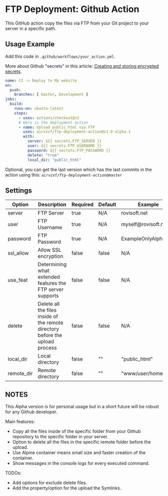# FTP Deployment: Github Action

This GitHub action copy the files via FTP from your Git project to your server in a specific path.


## Usage Example

Add this code in `.github/workflows/your_action.yml`.

More about Github "secrets" in this article:
[Creating and storing encrypted secrets][1].

```yaml
name: CI -> Deploy to My website
on:
  push:
    branches: [ master, Development ]
jobs:
  build:
    runs-on: ubuntu-latest
    steps:
      - uses: actions/checkout@v2
      # Here is the deployment action
      - name: Upload public_html via FTP
        uses: airvzxf/ftp-deployment-action@v1.0-alpha.1
        with:
          server: ${{ secrets.FTP_SERVER }}
          user: ${{ secrets.FTP_USERNAME }}
          password: ${{ secrets.FTP_PASSWORD }}
          delete: "true"
          local_dir: "public_html"
```

Optional, you can get the last version which has the last commits in the action using this:
`airvzxf/ftp-deployment-action@master`


## Settings

Option | Description | Required | Default | Example
---    | ---         | ---      | ---     | ---
server | FTP Server | true | N/A | rovisoft.net
user | FTP Username | true | N/A | myself&#64;rovisoft.net
password | FTP Password | true | N/A | ExampleOnlyAlphabets
ssl_allow | Allow SSL encryption | false | false | N/A
use_feat | Determining what extended features the FTP server supports | false | false | N/A
delete | Delete all the files inside of the remote directory before the upload process | false | false | N/A
local_dir | Local directory | false | "" | "public_html"
remote_dir | Remote directory | false | "" | "www/user/home"


## NOTES
This Alpha version is for personal usage but in a short future will be robust for any Github developer.

Main features:
- Copy all the files inside of the specific folder from your Github repository to the specific folder in your server.
- Option to delete all the files in the specific remote folder before the upload.
- Use Alpine container means small size and faster creation of the container.
- Show messages in the console logs for every executed command.

TODOs:
- Add options for exclude delete files.
- Add the property/option for the upload the Symlinks.


[1]: https://docs.github.com/en/actions/configuring-and-managing-workflows/creating-and-storing-encrypted-secrets
